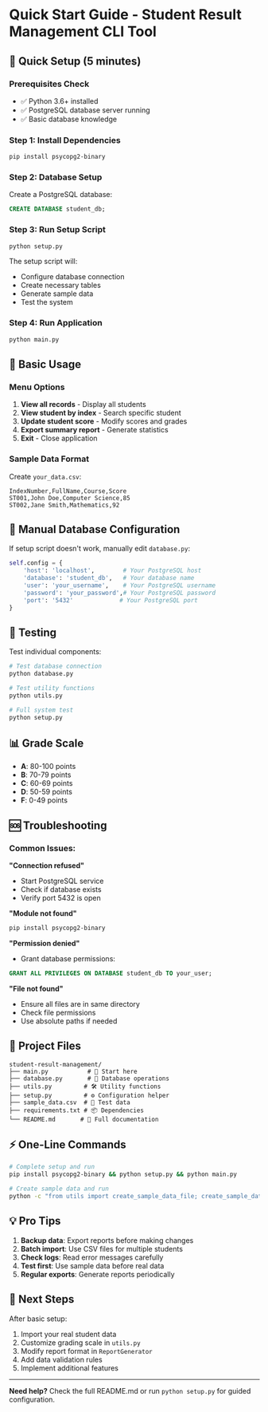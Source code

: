 # Quick Start Guide - Student Result Management CLI Tool

## 🚀 Quick Setup (5 minutes)

### Prerequisites Check
- ✅ Python 3.6+ installed
- ✅ PostgreSQL database server running
- ✅ Basic database knowledge

### Step 1: Install Dependencies
```bash
pip install psycopg2-binary
```

### Step 2: Database Setup
Create a PostgreSQL database:
```sql
CREATE DATABASE student_db;
```

### Step 3: Run Setup Script
```bash
python setup.py
```
The setup script will:
- Configure database connection
- Create necessary tables
- Generate sample data
- Test the system

### Step 4: Run Application
```bash
python main.py
```

## 📝 Basic Usage

### Menu Options
1. **View all records** - Display all students
2. **View student by index** - Search specific student
3. **Update student score** - Modify scores and grades
4. **Export summary report** - Generate statistics
5. **Exit** - Close application

### Sample Data Format
Create `your_data.csv`:
```csv
IndexNumber,FullName,Course,Score
ST001,John Doe,Computer Science,85
ST002,Jane Smith,Mathematics,92
```

## 🔧 Manual Database Configuration

If setup script doesn't work, manually edit `database.py`:

```python
self.config = {
    'host': 'localhost',        # Your PostgreSQL host
    'database': 'student_db',   # Your database name
    'user': 'your_username',    # Your PostgreSQL username
    'password': 'your_password',# Your PostgreSQL password
    'port': '5432'             # Your PostgreSQL port
}
```

## 🧪 Testing

Test individual components:

```bash
# Test database connection
python database.py

# Test utility functions
python utils.py

# Full system test
python setup.py
```

## 📊 Grade Scale
- **A**: 80-100 points
- **B**: 70-79 points  
- **C**: 60-69 points
- **D**: 50-59 points
- **F**: 0-49 points

## 🆘 Troubleshooting

### Common Issues:

**"Connection refused"**
- Start PostgreSQL service
- Check if database exists
- Verify port 5432 is open

**"Module not found"**
```bash
pip install psycopg2-binary
```

**"Permission denied"**
- Grant database permissions:
```sql
GRANT ALL PRIVILEGES ON DATABASE student_db TO your_user;
```

**"File not found"**
- Ensure all files are in same directory
- Check file permissions
- Use absolute paths if needed

## 📁 Project Files
```
student-result-management/
├── main.py           # 🚀 Start here
├── database.py       # 💾 Database operations
├── utils.py         # 🛠️ Utility functions
├── setup.py         # ⚙️ Configuration helper
├── sample_data.csv  # 📄 Test data
├── requirements.txt # 📦 Dependencies
└── README.md       # 📖 Full documentation
```

## ⚡ One-Line Commands

```bash
# Complete setup and run
pip install psycopg2-binary && python setup.py && python main.py

# Create sample data and run
python -c "from utils import create_sample_data_file; create_sample_data_file()" && python main.py
```

## 💡 Pro Tips

1. **Backup data**: Export reports before making changes
2. **Batch import**: Use CSV files for multiple students
3. **Check logs**: Read error messages carefully
4. **Test first**: Use sample data before real data
5. **Regular exports**: Generate reports periodically

## 🎯 Next Steps

After basic setup:
1. Import your real student data
2. Customize grading scale in `utils.py`
3. Modify report format in `ReportGenerator`
4. Add data validation rules
5. Implement additional features

---

**Need help?** Check the full README.md or run `python setup.py` for guided configuration.
